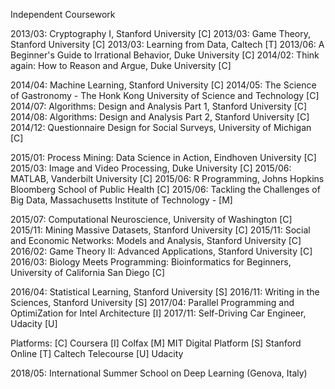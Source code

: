 Independent Coursework

2013/03: Cryptography I, Stanford University [C]
2013/03: Game Theory, Stanford University [C]
2013/03: Learning from Data, Caltech [T]
2013/06: A Beginner's Guide to Irrational Behavior, Duke University [C]
2014/02: Think again: How to Reason and Argue, Duke University [C]

2014/04: Machine Learning, Stanford University [C]
2014/05: The Science of Gastronomy - The Honk Kong University of Science and Technology [C]
2014/07: Algorithms: Design and Analysis Part 1, Stanford University [C]
2014/08: Algorithms: Design and Analysis Part 2, Stanford University [C]
2014/12: Questionnaire Design for Social Surveys, University of Michigan [C]

2015/01: Process Mining: Data Science in Action, Eindhoven University [C]
2015/03: Image and Video Processing, Duke University [C]
2015/06: MATLAB, Vanderbilt University [C]
2015/06: R Programming, Johns Hopkins Bloomberg School of Public Health [C]
2015/06: Tackling the Challenges of Big Data, Massachusetts Institute of Technology - [M]

2015/07: Computational Neuroscience, University of Washington [C]
2015/11: Mining Massive Datasets, Stanford University [C]
2015/11: Social and Economic Networks: Models and Analysis, Stanford University [C]
2016/02: Game Theory II: Advanced Applications, Stanford University [C]
2016/03: Biology Meets Programming: Bioinformatics for Beginners, University of California San Diego [C]

2016/04: Statistical Learning, Stanford University [S]
2016/11: Writing in the Sciences, Stanford University [S]
2017/04: Parallel Programming and OptimiZation for Intel Architecture [I]
2017/11: Self-Driving Car Engineer, Udacity [U]


Platforms:
[C] Coursera
[I] Colfax
[M] MIT Digital Platform
[S] Stanford Online
[T] Caltech Telecourse
[U] Udacity

2018/05: International Summer School on Deep Learning (Genova, Italy)
